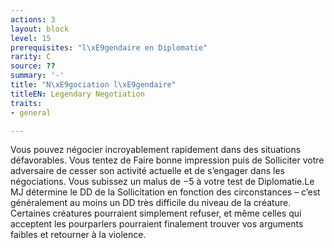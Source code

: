 ```yaml
---
actions: 3
layout: block
level: 15
prerequisites: "l\xE9gendaire en Diplomatie"
rarity: C
source: ??
summary: '-'
title: "N\xE9gociation l\xE9gendaire"
titleEN: Legendary Negotiation
traits:
- general

---
```


<p>Vous pouvez négocier incroyablement rapidement dans des situations défavorables. Vous tentez de Faire bonne impression puis de Solliciter votre adversaire de cesser son activité actuelle et de s’engager dans les négociations. Vous subissez un malus de −5 à votre test de Diplomatie.Le MJ détermine le DD de la Sollicitation en fonction des circonstances – c’est généralement au moins un DD très difficile du niveau de la créature. Certaines créatures pourraient simplement refuser, et même celles qui acceptent les pourparlers pourraient finalement trouver vos arguments faibles et retourner à la violence.</p>